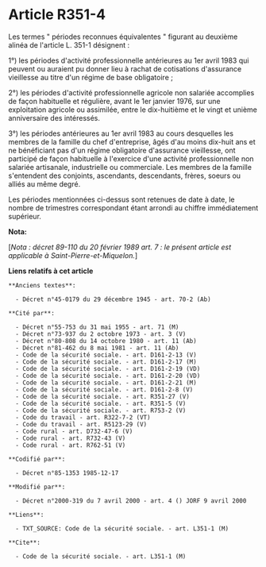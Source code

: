 # Article R351-4

Les termes " périodes reconnues équivalentes " figurant au deuxième alinéa de l'article L. 351-1 désignent   : 

1°) les périodes d'activité professionnelle antérieures au 1er avril 1983 qui peuvent ou auraient pu donner lieu à rachat de
cotisations d'assurance vieillesse au titre d'un régime de base obligatoire ; 

2°) les périodes d'activité professionnelle agricole non salariée accomplies de façon habituelle et régulière, avant le 1er
janvier 1976, sur une exploitation agricole ou assimilée, entre le dix-huitième et le vingt et unième anniversaire des
intéressés. 

3°) les périodes antérieures au 1er avril 1983 au cours desquelles les membres de la famille du chef d'entreprise, âgés d'au
moins dix-huit ans et ne bénéficiant pas d'un régime obligatoire d'assurance vieillesse, ont participé de façon habituelle à
l'exercice d'une activité professionnelle non salariée artisanale, industrielle ou commerciale. Les membres de la famille
s'entendent des conjoints, ascendants, descendants, frères, soeurs ou alliés au même degré. 

Les périodes mentionnées ci-dessus sont retenues de date à date, le nombre de trimestres correspondant étant arrondi au
chiffre immédiatement supérieur.

**Nota:**

[*Nota : décret 89-110 du 20 février 1989 art. 7 : le présent article est applicable à Saint-Pierre-et-Miquelon.*]

**Liens relatifs à cet article**

	**Anciens textes**:

	  - Décret n°45-0179 du 29 décembre 1945 - art. 70-2 (Ab)

	**Cité par**:

	  - Décret n°55-753 du 31 mai 1955 - art. 71 (M)
	  - Décret n°73-937 du 2 octobre 1973 - art. 3 (V)
	  - Décret n°80-808 du 14 octobre 1980 - art. 11 (Ab)
	  - Décret n°81-462 du 8 mai 1981 - art. 11 (Ab)
	  - Code de la sécurité sociale. - art. D161-2-13 (V)
	  - Code de la sécurité sociale. - art. D161-2-17 (M)
	  - Code de la sécurité sociale. - art. D161-2-19 (VD)
	  - Code de la sécurité sociale. - art. D161-2-20 (VD)
	  - Code de la sécurité sociale. - art. D161-2-21 (M)
	  - Code de la sécurité sociale. - art. D161-2-8 (V)
	  - Code de la sécurité sociale. - art. R351-27 (V)
	  - Code de la sécurité sociale. - art. R351-5 (V)
	  - Code de la sécurité sociale. - art. R753-2 (V)
	  - Code du travail - art. R322-7-2 (VT)
	  - Code du travail - art. R5123-29 (V)
	  - Code rural - art. D732-47-6 (V)
	  - Code rural - art. R732-43 (V)
	  - Code rural - art. R762-51 (V)

	**Codifié par**:

	  - Décret n°85-1353 1985-12-17

	**Modifié par**:

	  - Décret n°2000-319 du 7 avril 2000 - art. 4 () JORF 9 avril 2000

	**Liens**:

	  - TXT_SOURCE: Code de la sécurité sociale. - art. L351-1 (M)

	**Cite**:

	  - Code de la sécurité sociale. - art. L351-1 (M)
